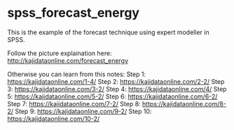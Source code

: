 # spss_forecast_energy
This is the example of the forecast technique using expert modeller in SPSS. 

Follow the picture explaination here:
http://kajidataonline.com/forecast_energy

Otherwise you can learn from this notes:
Step 1: https://kajidataonline.com/1-4/
Step 2: https://kajidataonline.com/2-2/
Step 3: https://kajidataonline.com/3-2/
Step 4: https://kajidataonline.com/4/
Step 5: https://kajidataonline.com/5-2/
Step 6: https://kajidataonline.com/6-2/
Step 7: https://kajidataonline.com/7-2/
Step 8: https://kajidataonline.com/8-2/
Step 9: https://kajidataonline.com/9-2/
Step 10: https://kajidataonline.com/10-2/
